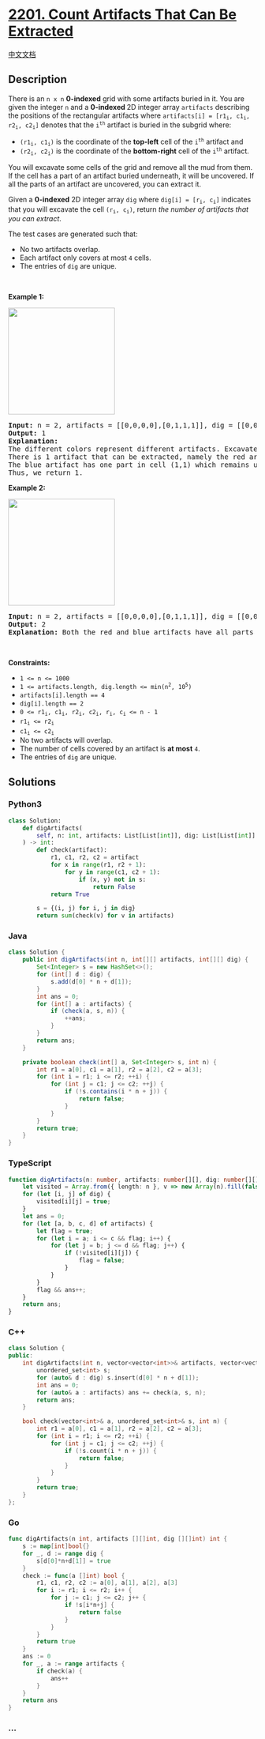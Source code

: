 # [2201. Count Artifacts That Can Be Extracted](https://leetcode.com/problems/count-artifacts-that-can-be-extracted)

[中文文档](/solution/2200-2299/2201.Count%20Artifacts%20That%20Can%20Be%20Extracted/README.md)

## Description

<p>There is an <code>n x n</code> <strong>0-indexed</strong> grid with some artifacts buried in it. You are given the integer <code>n</code> and a <strong>0-indexed </strong>2D integer array <code>artifacts</code> describing the positions of the rectangular artifacts where <code>artifacts[i] = [r1<sub>i</sub>, c1<sub>i</sub>, r2<sub>i</sub>, c2<sub>i</sub>]</code> denotes that the <code>i<sup>th</sup></code> artifact is buried in the subgrid where:</p>

<ul>
	<li><code>(r1<sub>i</sub>, c1<sub>i</sub>)</code> is the coordinate of the <strong>top-left</strong> cell of the <code>i<sup>th</sup></code> artifact and</li>
	<li><code>(r2<sub>i</sub>, c2<sub>i</sub>)</code> is the coordinate of the <strong>bottom-right</strong> cell of the <code>i<sup>th</sup></code> artifact.</li>
</ul>

<p>You will excavate some cells of the grid and remove all the mud from them. If the cell has a part of an artifact buried underneath, it will be uncovered. If all the parts of an artifact are uncovered, you can extract it.</p>

<p>Given a <strong>0-indexed</strong> 2D integer array <code>dig</code> where <code>dig[i] = [r<sub>i</sub>, c<sub>i</sub>]</code> indicates that you will excavate the cell <code>(r<sub>i</sub>, c<sub>i</sub>)</code>, return <em>the number of artifacts that you can extract</em>.</p>

<p>The test cases are generated such that:</p>

<ul>
	<li>No two artifacts overlap.</li>
	<li>Each artifact only covers at most <code>4</code> cells.</li>
	<li>The entries of <code>dig</code> are unique.</li>
</ul>

<p>&nbsp;</p>
<p><strong class="example">Example 1:</strong></p>
<img alt="" src="https://fastly.jsdelivr.net/gh/doocs/leetcode@main/solution/2200-2299/2201.Count%20Artifacts%20That%20Can%20Be%20Extracted/images/untitled-diagram.jpg" style="width: 216px; height: 216px;" />
<pre>
<strong>Input:</strong> n = 2, artifacts = [[0,0,0,0],[0,1,1,1]], dig = [[0,0],[0,1]]
<strong>Output:</strong> 1
<strong>Explanation:</strong> 
The different colors represent different artifacts. Excavated cells are labeled with a &#39;D&#39; in the grid.
There is 1 artifact that can be extracted, namely the red artifact.
The blue artifact has one part in cell (1,1) which remains uncovered, so we cannot extract it.
Thus, we return 1.
</pre>

<p><strong class="example">Example 2:</strong></p>
<img alt="" src="https://fastly.jsdelivr.net/gh/doocs/leetcode@main/solution/2200-2299/2201.Count%20Artifacts%20That%20Can%20Be%20Extracted/images/untitled-diagram-1.jpg" style="width: 216px; height: 216px;" />
<pre>
<strong>Input:</strong> n = 2, artifacts = [[0,0,0,0],[0,1,1,1]], dig = [[0,0],[0,1],[1,1]]
<strong>Output:</strong> 2
<strong>Explanation:</strong> Both the red and blue artifacts have all parts uncovered (labeled with a &#39;D&#39;) and can be extracted, so we return 2. 
</pre>

<p>&nbsp;</p>
<p><strong>Constraints:</strong></p>

<ul>
	<li><code>1 &lt;= n &lt;= 1000</code></li>
	<li><code>1 &lt;= artifacts.length, dig.length &lt;= min(n<sup>2</sup>, 10<sup>5</sup>)</code></li>
	<li><code>artifacts[i].length == 4</code></li>
	<li><code>dig[i].length == 2</code></li>
	<li><code>0 &lt;= r1<sub>i</sub>, c1<sub>i</sub>, r2<sub>i</sub>, c2<sub>i</sub>, r<sub>i</sub>, c<sub>i</sub> &lt;= n - 1</code></li>
	<li><code>r1<sub>i</sub> &lt;= r2<sub>i</sub></code></li>
	<li><code>c1<sub>i</sub> &lt;= c2<sub>i</sub></code></li>
	<li>No two artifacts will overlap.</li>
	<li>The number of cells covered by an artifact is <strong>at most</strong> <code>4</code>.</li>
	<li>The entries of <code>dig</code> are unique.</li>
</ul>

## Solutions

<!-- tabs:start -->

### **Python3**

```python
class Solution:
    def digArtifacts(
        self, n: int, artifacts: List[List[int]], dig: List[List[int]]
    ) -> int:
        def check(artifact):
            r1, c1, r2, c2 = artifact
            for x in range(r1, r2 + 1):
                for y in range(c1, c2 + 1):
                    if (x, y) not in s:
                        return False
            return True

        s = {(i, j) for i, j in dig}
        return sum(check(v) for v in artifacts)
```

### **Java**

```java
class Solution {
    public int digArtifacts(int n, int[][] artifacts, int[][] dig) {
        Set<Integer> s = new HashSet<>();
        for (int[] d : dig) {
            s.add(d[0] * n + d[1]);
        }
        int ans = 0;
        for (int[] a : artifacts) {
            if (check(a, s, n)) {
                ++ans;
            }
        }
        return ans;
    }

    private boolean check(int[] a, Set<Integer> s, int n) {
        int r1 = a[0], c1 = a[1], r2 = a[2], c2 = a[3];
        for (int i = r1; i <= r2; ++i) {
            for (int j = c1; j <= c2; ++j) {
                if (!s.contains(i * n + j)) {
                    return false;
                }
            }
        }
        return true;
    }
}
```

### **TypeScript**

```ts
function digArtifacts(n: number, artifacts: number[][], dig: number[][]): number {
    let visited = Array.from({ length: n }, v => new Array(n).fill(false));
    for (let [i, j] of dig) {
        visited[i][j] = true;
    }
    let ans = 0;
    for (let [a, b, c, d] of artifacts) {
        let flag = true;
        for (let i = a; i <= c && flag; i++) {
            for (let j = b; j <= d && flag; j++) {
                if (!visited[i][j]) {
                    flag = false;
                }
            }
        }
        flag && ans++;
    }
    return ans;
}
```

### **C++**

```cpp
class Solution {
public:
    int digArtifacts(int n, vector<vector<int>>& artifacts, vector<vector<int>>& dig) {
        unordered_set<int> s;
        for (auto& d : dig) s.insert(d[0] * n + d[1]);
        int ans = 0;
        for (auto& a : artifacts) ans += check(a, s, n);
        return ans;
    }

    bool check(vector<int>& a, unordered_set<int>& s, int n) {
        int r1 = a[0], c1 = a[1], r2 = a[2], c2 = a[3];
        for (int i = r1; i <= r2; ++i) {
            for (int j = c1; j <= c2; ++j) {
                if (!s.count(i * n + j)) {
                    return false;
                }
            }
        }
        return true;
    }
};
```

### **Go**

```go
func digArtifacts(n int, artifacts [][]int, dig [][]int) int {
	s := map[int]bool{}
	for _, d := range dig {
		s[d[0]*n+d[1]] = true
	}
	check := func(a []int) bool {
		r1, c1, r2, c2 := a[0], a[1], a[2], a[3]
		for i := r1; i <= r2; i++ {
			for j := c1; j <= c2; j++ {
				if !s[i*n+j] {
					return false
				}
			}
		}
		return true
	}
	ans := 0
	for _, a := range artifacts {
		if check(a) {
			ans++
		}
	}
	return ans
}
```

### **...**

```

```

<!-- tabs:end -->
